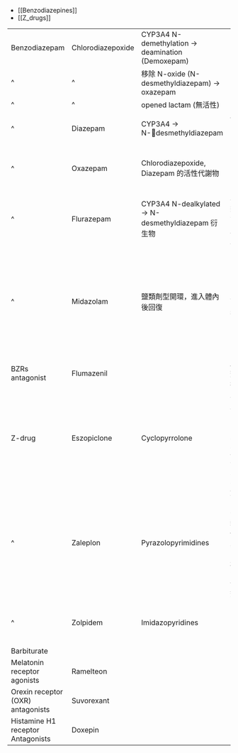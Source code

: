 - [[Benzodiazepines]]
- [[Z_drugs]]

|                                   |                   |                                                               |                                                |                          |
| --------------------------------- | ----------------- | ------------------------------------------------------------- | ---------------------------------------------- | ------------------------ |
| Benzodiazepam                     | Chlorodiazepoxide | CYP3A4 N-demethylation $\rightarrow$ deamination (Demoxepam)  |                                                |                          |
| ^                                 | ^                 | 移除 N-oxide (N-desmethyldiazepam) $\rightarrow$ oxazepam     |                                                |                          |
| ^                                 | ^                 | opened lactam (無活性)                                        |                                                |                          |
| ^                                 | Diazepam          | CYP3A4 $\rightarrow$ N-desmethyldiazepam                     | 快速口服吸收                                   |                          |
| ^                                 | Oxazepam          | Chlorodiazepoxide, Diazepam 的活性代謝物                      |                                                | 中效用藥                 |
| ^                                 | Flurazepam        | CYP3A4 N-dealkylated $\rightarrow$ N-desmethyldiazepam 衍生物 | 以鹽類形式口服使用                             | 長效用藥                 |
| ^                                 | Midazolam         | 鹽類劑型開環，進入體內後回復                                  | IV 麻醉誘導                                    | 短效用藥<br>適合持續輸注 |
|   BZRs antagonist                                | Flumazenil        |                                                               | 麻醉劑拮抗劑                                   |                          |
| Z-drug                            | Eszopiclone       | Cyclopyrrolone                                                | 作用在 BZRs (α1 ,β2 ,γ2 and α1 ,β2 ,γ3)        | 快速起效                 |
| ^                                 | Zaleplon          | Pyrazolopyrimidines                                           | 對 α1 BZRs 有高親和性, 對其他 BZRs和GABA也有效 | 快速起效                 |
| ^                                 | Zolpidem          | Imidazopyridines                                              |                                                | 口服噴劑                 |
| Barbiturate                       |                   |                                                               |                                                |                          |
| Melatonin receptor agonists       | Ramelteon         |                                                               |                                                |                          |
| Orexin receptor (OXR) antagonists | Suvorexant        |                                                               |                                                |                          |
| Histamine H1 receptor Antagonists | Doxepin                  |                                                               |                                                |                          |

